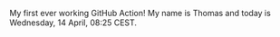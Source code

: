 My first ever working GitHub Action!
My name is Thomas and today is Wednesday, 14 April, 08:25 CEST. 
